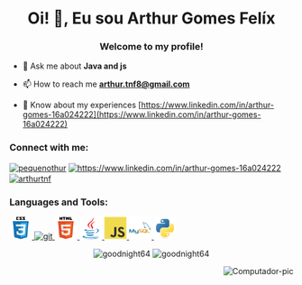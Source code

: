 <h1 align="center">Oi! 👋, Eu sou Arthur Gomes Felíx</h1>
<h3 align="center">Welcome to my profile!</h3>

- 💬 Ask me about **Java and js**

- 📫 How to reach me **arthur.tnf8@gmail.com**

- 📄 Know about my experiences [https://www.linkedin.com/in/arthur-gomes-16a024222](https://www.linkedin.com/in/arthur-gomes-16a024222)

<div style="display: inline_block" align="center">
  <h3 align="left">Connect with me:</h3>
  <p align="left">
  <a href="https://twitter.com/pequenothur" target="blank"><img align="center" src="https://raw.githubusercontent.com/rahuldkjain/github-profile-readme-generator/master/src/images/icons/Social/twitter.svg" alt="pequenothur" height="30" width="40" /></a>
<a href="https://linkedin.com/in/https://www.linkedin.com/in/arthur-gomes-16a024222" target="blank"><img align="center" src="https://raw.githubusercontent.com/rahuldkjain/github-profile-readme-generator/master/src/images/icons/Social/linked-in-alt.svg" alt="https://www.linkedin.com/in/arthur-gomes-16a024222" height="30" width="40" /></a>
<a href="https://instagram.com/arthurtnf" target="blank"><img align="center" src="https://raw.githubusercontent.com/rahuldkjain/github-profile-readme-generator/master/src/images/icons/Social/instagram.svg" alt="arthurtnf" height="30" width="40" /></a>
  </p>
 </div>


<h3 align="left">Languages and Tools:</h3>
<p align="left"> <a href="https://www.w3schools.com/css/" target="_blank" rel="noreferrer"> <img src="https://raw.githubusercontent.com/devicons/devicon/master/icons/css3/css3-original-wordmark.svg" alt="css3" width="40" height="40"/> </a> <a href="https://git-scm.com/" target="_blank" rel="noreferrer"> <img src="https://www.vectorlogo.zone/logos/git-scm/git-scm-icon.svg" alt="git" width="40" height="40"/> </a> <a href="https://www.w3.org/html/" target="_blank" rel="noreferrer"> <img src="https://raw.githubusercontent.com/devicons/devicon/master/icons/html5/html5-original-wordmark.svg" alt="html5" width="40" height="40"/> </a> <a href="https://www.java.com" target="_blank" rel="noreferrer"> <img src="https://raw.githubusercontent.com/devicons/devicon/master/icons/java/java-original.svg" alt="java" width="40" height="40"/> </a> <a href="https://developer.mozilla.org/en-US/docs/Web/JavaScript" target="_blank" rel="noreferrer"> <img src="https://raw.githubusercontent.com/devicons/devicon/master/icons/javascript/javascript-original.svg" alt="javascript" width="40" height="40"/> </a> <a href="https://www.mysql.com/" target="_blank" rel="noreferrer"> <img src="https://raw.githubusercontent.com/devicons/devicon/master/icons/mysql/mysql-original-wordmark.svg" alt="mysql" width="40" height="40"/> </a> <a href="https://www.python.org" target="_blank" rel="noreferrer"> <img src="https://raw.githubusercontent.com/devicons/devicon/master/icons/python/python-original.svg" alt="python" width="40" height="40"/> </a> </p>

<div align="center">
 <img height="167em" src="https://github-readme-stats.vercel.app/api/top-langs?username=goodnight64&show_icons=true&theme=dark&locale=en&layout=compact"  alt="goodnight64" />
 <img height="167em" src="https://github-readme-stats.vercel.app/api?username=goodnight64&show_icons=true&theme=dark&locale=en" alt="goodnight64" />
</div> 

<img align="right" alt="Computador-pic" height="100" src="https://raw.githubusercontent.com/MicaelliMedeiros/micaellimedeiros/master/image/computer-illustration.png"  /><br />
  
 
 ##

